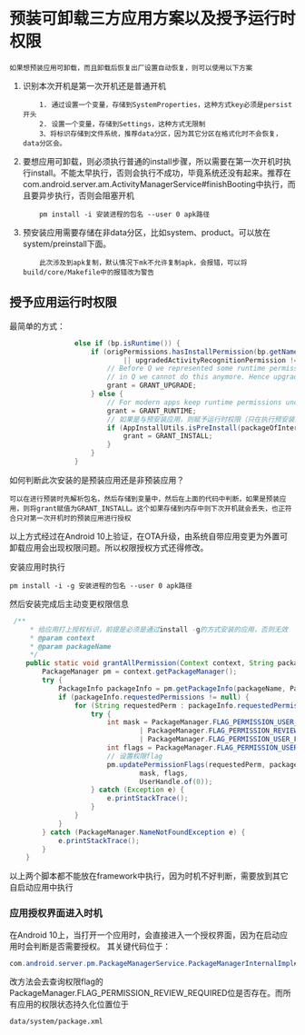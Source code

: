 # 预装可卸载三方应用方案以及授予运行时权限
`如果想预装应用可卸载，而且卸载后恢复出厂设置自动恢复，则可以使用以下方案`
1. 识别本次开机是第一次开机还是普通开机
    ```text
        1. 通过设置一个变量，存储到SystemProperties，这种方式key必须是persist开头
        2. 设置一个变量，存储到Settings，这种方式无限制
        3、将标识存储到文件系统，推荐data分区，因为其它分区在格式化时不会恢复，data分区会。
    ```
2. 要想应用可卸载，则必须执行普通的install步骤，所以需要在第一次开机时执行install。不能太早执行，否则会执行不成功，毕竟系统还没有起来。推荐在com.android.server.am.ActivityManagerService#finishBooting中执行，而且要异步执行，否则会阻塞开机
    ```
        pm install -i 安装进程的包名 --user 0 apk路径
   ```
3. 预安装应用需要存储在非data分区，比如system、product。可以放在system/preinstall下面。
    ```
        此次涉及到apk复制，默认情况下mk不允许复制apk，会报错，可以将build/core/Makefile中的报错改为警告
   ```


## 授予应用运行时权限
最简单的方式：
```java
                else if (bp.isRuntime()) {
                    if (origPermissions.hasInstallPermission(bp.getName())
                            || upgradedActivityRecognitionPermission != null) {
                        // Before Q we represented some runtime permissions as install permissions,
                        // in Q we cannot do this anymore. Hence upgrade them all.
                        grant = GRANT_UPGRADE;
                    } else {
                        // For modern apps keep runtime permissions unchanged.
                        grant = GRANT_RUNTIME;
                        // 如果是与预安装应用，则赋予运行时权限（只在执行预安装的一次开机时判断为true）
                        if (AppInstallUtils.isPreInstall(packageOfInterest)) {
                            grant = GRANT_INSTALL;
                        }
                    }
                } 
```

如何判断此次安装的是预装应用还是非预装应用？

```可以在进行预装时先解析包名，然后存储到变量中，然后在上面的代码中判断，如果是预装应用，则将grant赋值为GRANT_INSTALL。这个如果存储到内存中则下次开机就会丢失，也正符合只对第一次开机时的预装应用进行授权```


以上方式经过在Android 10上验证，在OTA升级，由系统自带应用变更为外置可卸载应用会出现权限问题。所以权限授权方式还得修改。

安装应用时执行
```text
pm install -i -g 安装进程的包名 --user 0 apk路径
```
然后安装完成后主动变更权限信息
```java
 /**
     * 给应用打上授权标识，前提是必须是通过install -g的方式安装的应用，否则无效
     * @param context
     * @param packageName
     */
    public static void grantAllPermission(Context context, String packageName) {
        PackageManager pm = context.getPackageManager();
        try {
            PackageInfo packageInfo = pm.getPackageInfo(packageName, PackageManager.GET_PERMISSIONS);
            if (packageInfo.requestedPermissions != null) {
                for (String requestedPerm : packageInfo.requestedPermissions) {
                    try {
                        int mask = PackageManager.FLAG_PERMISSION_USER_SET
                                | PackageManager.FLAG_PERMISSION_REVIEW_REQUIRED // 控制启动时是否会弹权限页面
                                | PackageManager.FLAG_PERMISSION_USER_FIXED;
                        int flags = PackageManager.FLAG_PERMISSION_USER_FIXED;
                        // 设置权限flag
                        pm.updatePermissionFlags(requestedPerm, packageName,
                                mask, flags,
                                UserHandle.of(0));
                    } catch (Exception e) {
                        e.printStackTrace();
                    }
                }
            }
        } catch (PackageManager.NameNotFoundException e) {
            e.printStackTrace();
        }
    }

```

以上两个脚本都不能放在framework中执行，因为时机不好判断，需要放到其它自启动应用中执行


### 应用授权界面进入时机
在Android 10上，当打开一个应用时，会直接进入一个授权界面，因为在启动应用时会判断是否需要授权。
其关键代码位于：
```java
com.android.server.pm.PackageManagerService.PackageManagerInternalImpl#isPermissionsReviewRequired
```
改方法会去查询权限flag的PackageManager.FLAG_PERMISSION_REVIEW_REQUIRED位是否存在。而所有应用的权限状态持久化位置位于
```text
data/system/package.xml
```